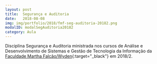 ```yaml
---
layout: post
title:  Segurança e Auditoria
date:   2018-08-08
img: img/portfolio/2018/fmf-seg-auditoria-20182.png
modalID: modalSegAuditoria20182
category: Aula
---
```


Disciplina Segurança e Auditoria ministrada nos cursos de Análise e Desenvolvimento de Sistemas e Gestão de Tecnologia da Informação da [Faculdade Martha Falcão/Wyden][fmf-wyden]{:target="_black"} em 2018/2.


[fmf-wyden]: https://www.wyden.com.br/fmf
